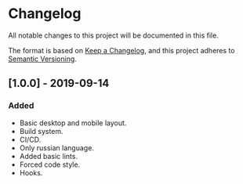 # Changelog
All notable changes to this project will be documented in this file.

The format is based on [Keep a Changelog](https://keepachangelog.com/en/1.0.0/),
and this project adheres to [Semantic Versioning](https://semver.org/spec/v2.0.0.html).

## [1.0.0] - 2019-09-14
### Added
- Basic desktop and mobile layout.
- Build system.
- CI/CD.
- Only russian language.
- Added basic lints.
- Forced code style.
- Hooks.
